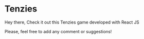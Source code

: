 # Tenzies

Hey there, Check it out this Tenzies game developed with React JS

Please, feel free to add any comment or suggestions!
